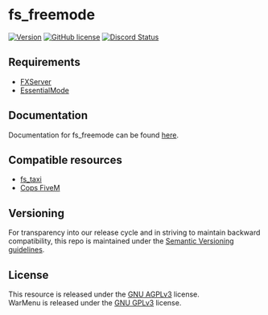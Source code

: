 # fs_freemode
[![Version](https://img.shields.io/badge/Version-v1.3.5-brightgreen.svg)]()
[![GitHub license](https://img.shields.io/github/license/FiveM-Scripts/fs_freemode.svg)](https://github.com/FiveM-Scripts/fs_freemode/blob/master/LICENSE)
<a href="https://discord.gg/qnAqCEd" title="Chat on Discord"><img alt="Discord Status" src="https://discordapp.com/api/guilds/285462938691567627/widget.png"></a>

## Requirements
- [FXServer](https://wiki.fivem.net/wiki/Running_FXServer)
- [EssentialMode](https://forum.fivem.net/t/release-essentialmode-base)

## Documentation   
 Documentation for fs_freemode can be found [here](https://freemode.readme.io).    

## Compatible resources
- [fs_taxi](https://github.com/FiveM-Scripts/fs_taxi)
- [Cops FiveM](https://forum.fivem.net/t/release-cops-fivem-v1-3-0-07-07-2017/17460)

## Versioning
For transparency into our release cycle and in striving to maintain backward compatibility,
this repo is maintained under the [Semantic Versioning guidelines](http://semver.org/).

## License
This resource is released under the [GNU AGPLv3](LICENSE) license.    
WarMenu is released under the [GNU GPLv3](libs/Warmenu-License.txt) license.

